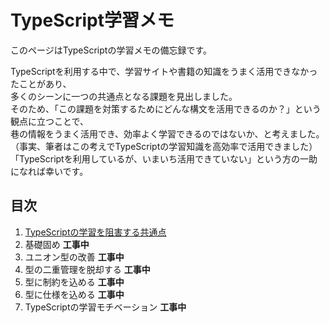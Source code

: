 # TypeScript学習メモ

このページはTypeScriptの学習メモの備忘録です。

TypeScriptを利用する中で、学習サイトや書籍の知識をうまく活用できなかったことがあり、  
多くのシーンに一つの共通点となる課題を見出しました。  
そのため、「この課題を対策するためにどんな構文を活用できるのか？」という観点に立つことで、  
巷の情報をうまく活用でき、効率よく学習できるのではないか、と考えました。  
（事実、筆者はこの考えでTypeScriptの学習知識を高効率で活用できました）  
「TypeScriptを利用しているが、いまいち活用できていない」という方の一助になれば幸いです。

## 目次
1. [TypeScriptの学習を阻害する共通点](./typescript2.md)
2. 基礎固め **工事中**
3. ユニオン型の改善 **工事中**
4. 型の二重管理を脱却する **工事中**
5. 型に制約を込める **工事中**
6. 型に仕様を込める **工事中**
7. TypeScriptの学習モチベーション **工事中**
